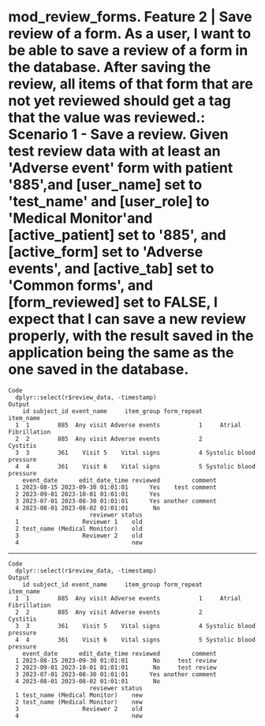 # mod_review_forms. Feature 2 | Save review of a form. As a user, I want to be able to save a review of a form in the database. After saving the review, all items of that form that are not yet reviewed should get a tag that the value was reviewed.: Scenario 1 - Save a review. Given test review data with at least an 'Adverse event' form with patient '885',and [user_name] set to 'test_name' and [user_role] to 'Medical Monitor'and [active_patient] set to '885', and [active_form] set to 'Adverse events', and [active_tab] set to 'Common forms', and [form_reviewed] set to FALSE, I expect that I can save a new review properly, with the result saved in the application being the same as the one saved in the database.

    Code
      dplyr::select(r$review_data, -timestamp)
    Output
        id subject_id event_name     item_group form_repeat               item_name
      1  1        885  Any visit Adverse events           1     Atrial Fibrillation
      2  2        885  Any visit Adverse events           2                Cystitis
      3  3        361    Visit 5    Vital signs           4 Systolic blood pressure
      4  4        361    Visit 6    Vital signs           5 Systolic blood pressure
        event_date      edit_date_time reviewed         comment
      1 2023-08-15 2023-09-30 01:01:01      Yes    test comment
      2 2023-09-01 2023-10-01 01:01:01      Yes                
      3 2023-07-01 2023-08-30 01:01:01      Yes another comment
      4 2023-08-01 2023-08-02 01:01:01       No                
                           reviewer status
      1                  Reviewer 1    old
      2 test_name (Medical Monitor)    old
      3                  Reviewer 2    old
      4                                new

---

    Code
      dplyr::select(r$review_data, -timestamp)
    Output
        id subject_id event_name     item_group form_repeat               item_name
      1  1        885  Any visit Adverse events           1     Atrial Fibrillation
      2  2        885  Any visit Adverse events           2                Cystitis
      3  3        361    Visit 5    Vital signs           4 Systolic blood pressure
      4  4        361    Visit 6    Vital signs           5 Systolic blood pressure
        event_date      edit_date_time reviewed         comment
      1 2023-08-15 2023-09-30 01:01:01       No     test review
      2 2023-09-01 2023-10-01 01:01:01       No     test review
      3 2023-07-01 2023-08-30 01:01:01      Yes another comment
      4 2023-08-01 2023-08-02 01:01:01       No                
                           reviewer status
      1 test_name (Medical Monitor)    new
      2 test_name (Medical Monitor)    new
      3                  Reviewer 2    old
      4                                new

